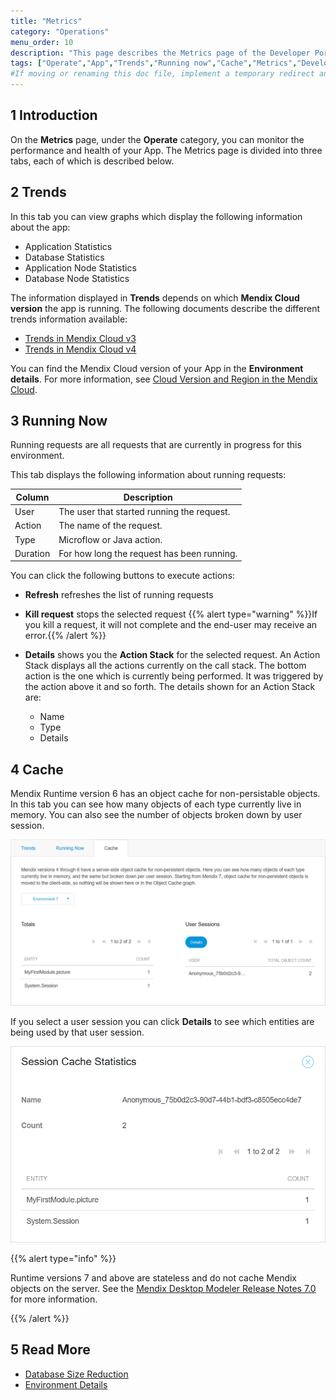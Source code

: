```yaml
---
title: "Metrics"
category: "Operations"
menu_order: 10
description: "This page describes the Metrics page of the Developer Portal."
tags: ["Operate","App","Trends","Running now","Cache","Metrics","Developer Portal"]
#If moving or renaming this doc file, implement a temporary redirect and let the respective team know they should update the URL in the product. See Mapping to Products for more details.
---
```


## 1 Introduction

On the **Metrics** page, under the **Operate** category, you can monitor the performance and health of your App. The Metrics page is divided into three tabs, each of which is described below.

## 2 Trends

In this tab you can view graphs which display the following information about the app:

*   Application Statistics 
*   Database Statistics
*   Application Node Statistics
*   Database Node Statistics

The information displayed in **Trends** depends on which **Mendix Cloud version** the app is running. The following documents describe the different trends information available:

*   [Trends in Mendix Cloud v3](trends)
*   [Trends in Mendix Cloud v4](trends-v4)

You can find the Mendix Cloud version of your App in the **Environment details**. For more information, see [Cloud Version and Region in the Mendix Cloud](/developerportal/deploy/cloud-version-region).

## 3 Running Now

Running requests are all requests that are currently in progress for this environment.

This tab displays the following information about running requests:

| Column | Description |
| --- | --- |
| User | The user that started running the request. |
| Action | The name of the request. |
| Type | Microflow or Java action. |
| Duration | For how long the request has been running. |

You can click the following buttons to execute actions:

*   **Refresh** refreshes the list of running requests

*   **Kill request** stops the selected request
    {{% alert type="warning" %}}If you kill a request, it will not complete and the end-user may receive an error.{{% /alert %}}
    
*   **Details** shows you the **Action Stack** for the selected request. An Action Stack displays all the actions currently on the call stack. The bottom action is the one which is currently being performed. It was triggered by the action above it and so forth. The details shown for an Action Stack are:
    *   Name
    *   Type
    *   Details

## 4 Cache

Mendix Runtime version 6 has an object cache for non-persistable objects. In this tab you can see how many objects of each type currently live in memory. You can also see the number of objects broken down by user session.

![User session cache details](attachments/metrics/cache-summary.png)

If you select a user session you can click **Details** to see which entities are being used by that user session.

![User session cache details](attachments/metrics/user-cache.png)

{{% alert type="info" %}}

Runtime versions 7 and above are stateless and do not cache Mendix objects on the server. See the [Mendix Desktop Modeler Release Notes 7.0](/releasenotes/studio-pro/7.0) for more information.

{{% /alert %}}

## 5 Read More

* [Database Size Reduction](database-size-reduction)
* [Environment Details](/developerportal/deploy/environments-details)
